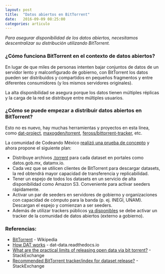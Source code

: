```yaml
---
layout: post
title:  "Datos abiertos en BitTorrent"
date:   2016-09-09 08:25:00
categories: articulo
---
```


_Para asegurar disponibilidad de los datos abiertos, necesitamos descentralizar su distribución utilizando BitTorrent._

### ¿Cómo funciona BitTorrent en el contexto de datos abiertos?

En lugar de que miles de personas intenten bajar conjuntos de datos de un servidor lento y malconfigurado de gobierno, con BitTorrent los datos pueden ser distribuidos y compartidos en pequeños fragmentos y entre diferentes consumidores (y los mismos servidores originales).

La alta disponibilidad se asegura porque los datos tienen múltiples réplicas y la carga de la red se distribuye entre múltiples usuarios.

### ¿Cómo se puede empezar a distribuir datos abiertos en BitTorrent?

Esto no es nuevo, hay muchas herramientas y proyectos en esta línea, como [dat-project](http://dat-data.com), [maxogden/torrent](https://github.com/maxogden/torrent), [feross/bittorrent-tracker](https://github.com/feross/bittorrent-tracker), etc.

La comunidad de Codeando México [realizó una prueba de concepto](https://gist.github.com/rodowi/4ef366f9c8913a0779554ff1f2d17847) y ahora propone el siguiente plan:

- Distribuye archivos [.torrent](https://en.wikipedia.org/wiki/Torrent_file) para cada dataset en portales como datos.gob.mx, datamx.io.
- Cada vez que se utilicen clientes de BitTorrent para descargar datasets, la red obtendrá mayor capacidad de transferencia y replicabilidad.
- Tener un espejo de todos los datasets en un servicio de alta disponibilidad como Amazon S3. Conveniente para activar seeders rápidamente.
- Activar un par de seeders en servidores de gobierno y organizaciones con capacidad de cómputo para la banda (p. ej. INEGI, UNAM). Descargan el espejo y comienzan a ser seeders.
- Además de utilizar trackers públicos [ya disponibles](https://en.wikipedia.org/wiki/Comparison_of_BitTorrent_sites) se debe activar un tracker de la comunidad de datos abiertos (externo a gobierno).

### Referencias:

- [BitTorrent](https://es.wikipedia.org/wiki/BitTorrent) - Wikipedia
- [How DAT works](https://dat-data.readthedocs.io/en/latest/how-dat-works/) - dat-data.readthedocs.io
- [What are the practical limits of releasing open data via bit torrent?](http://opendata.stackexchange.com/questions/283/what-are-the-practical-limits-of-releasing-open-data-via-bit-torrent) - StackExchange
- [Recommended BitTorrent tracker/index for dataset release?](http://opendata.stackexchange.com/questions/811/recommended-bittorrent-tracker-index-for-dataset-release/843#843) - StackExchange
